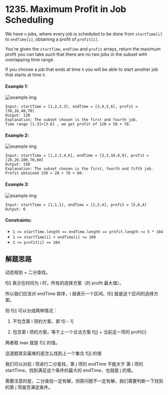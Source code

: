 # 1235. Maximum Profit in Job Scheduling

We have `n` jobs, where every job is scheduled to be done from `startTime[i]` to `endTime[i]`, obtaining a profit of `profit[i]`.

You're given the `startTime`, `endTime` and `profit` arrays, return the maximum profit you can take such that there are no two jobs in the subset with overlapping time range.

If you choose a job that ends at time `X` you will be able to start another job that starts at time `X`.

 

#### Example 1:

![example img](https://assets.leetcode.com/uploads/2019/10/10/sample1_1584.png)

```
Input: startTime = [1,2,3,3], endTime = [3,4,5,6], profit = [50,10,40,70]
Output: 120
Explanation: The subset chosen is the first and fourth job. 
Time range [1-3]+[3-6] , we get profit of 120 = 50 + 70.
```

#### Example 2:

![example img](https://assets.leetcode.com/uploads/2019/10/10/sample22_1584.png)

```
Input: startTime = [1,2,3,4,6], endTime = [3,5,10,6,9], profit = [20,20,100,70,60]
Output: 150
Explanation: The subset chosen is the first, fourth and fifth job. 
Profit obtained 150 = 20 + 70 + 60.
```

#### Example 3:

![example img](https://assets.leetcode.com/uploads/2019/10/10/sample3_1584.png)

```
Input: startTime = [1,1,1], endTime = [2,3,4], profit = [5,6,4]
Output: 6
```

#### Constraints:

+ `1 <= startTime.length == endTime.length == profit.length <= 5 * 104`
+ `1 <= startTime[i] < endTime[i] <= 109`
+ `1 <= profit[i] <= 104`

## 解题思路

动态规划 + 二分查找。

f[i] 表示在时间为 i 时，所有的选择方案（的 profit 最大值）。

所以我们应该对 endTime 排序，i 就表示一个区间。f[i] 就是这个区间的选择方案。

则 f[i] 可以分成两种情况：

1. 不包含第 i 项的方案，即 f[i - 1]

2. 包含第 i 项的方案，等于上一个合法方案 f[j] + 当前这一项的 profit[i]

两者取 max 就是 f[i] 的值。

这道题其实最难的是怎么找到上一个集合 f[j] 的值

我们可以对前 i 项进行二分查找，第 j 项的 endTime 不能大于 第 i 项的 startTime，找到满足这个条件的最大的 endTime，也就是 j 的值。

需要注意的是，二分查找一定有解，但原问题不一定有解，我们需要判断一下找到的第 j 项是否满足条件。
